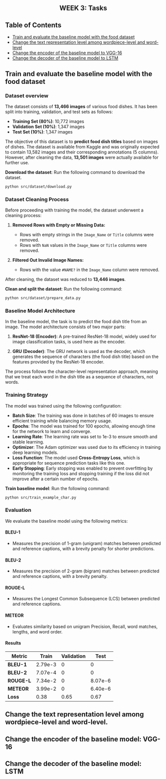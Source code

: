 <h2 align="center">WEEK 3: Tasks</h2>

## Table of Contents

- [Train and evaluate the baseline model with the food dataset](#train-and-evaluate-the-baseline-model-with-the-food-dataset)
- [Change the text representation level among wordpiece-level and word-level](#change-the-text-representation-level-among-wordpiece-level-and-word-level)
- [Change the encoder of the baseline model to VGG-16](#change-the-encoder-of-the-baseline-model-to-vgg-16)
- [Change the decoder of the baseline model to LSTM](#change-the-decoder-of-the-baseline-model-to-lstm)


## Train and evaluate the baseline model with the food dataset

### Dataset overview
The dataset consists of **13,466 images** of various food dishes. It has been split into training, validation, and test sets as follows:

- **Training Set (80%)**: 10,772 images
- **Validation Set (10%)**: 1,347 images
- **Test Set (10%)**: 1,347 images

The objective of this dataset is to **predict food dish titles** based on images of dishes. The dataset is available from Kaggle and was originally expected to contain 13,582 images and their corresponding annotations (5 columns). However, after cleaning the data, **13,501 images** were actually available for further use.

**Download the dataset**: Run the following command to download the dataset.
   ```bash
   python src/dataset/download.py
```
### Dataset Cleaning Process
Before proceeding with training the model, the dataset underwent a cleaning process:

1. **Removed Rows with Empty or Missing Data:**
   - Rows with empty strings in the `Image_Name` or `Title` columns were removed.
   - Rows with `NaN` values in the `Image_Name` or `Title` columns were removed.
   
2. **Filtered Out Invalid Image Names:**
   - Rows with the value `#NAME?` in the `Image_Name` column were removed.

After cleaning, the dataset was reduced to **13,446 images**.

**Clean and split the dataset**: Run the following command:
```bash
python src/dataset/prepare_data.py
```
### Baseline Model Architecture

In the baseline model, the task is to predict the food dish title from an image. The model architecture consists of two major parts:

1. **ResNet-18 (Encoder)**: A pre-trained ResNet-18 model, widely used for image classification tasks, is used here as the encoder. 
   
2. **GRU (Decoder)**: The GRU network is used as the decoder, which generates the sequence of characters (the food dish title) based on the features provided by the ResNet-18 encoder. 

The process follows the character-level representation approach, meaning that we treat each word in the dish title as a sequence of characters, not words. 

### Training Strategy

The model was trained using the following configuration:

- **Batch Size**: The training was done in batches of 60 images to ensure efficient training while balancing memory usage.
- **Epochs**: The model was trained for 100 epochs, allowing enough time for the network to learn and converge.
- **Learning Rate**: The learning rate was set to 1e-3 to ensure smooth and stable learning.
- **Optimizer**: The Adam optimizer was used due to its efficiency in training deep learning models.
- **Loss Function**: The model used **Cross-Entropy Loss**, which is appropriate for sequence prediction tasks like this one.
- **Early Stopping**: Early stopping was enabled to prevent overfitting by monitoring the training loss and stopping training if the loss did not improve after a certain number of epochs.

**Train baseline model**: Run the following command:
```bash
python src/train_example_char.py
```
### Evaluation

We evaluate the baseline model using the following metrics:

#### BLEU-1
- Measures the precision of 1-gram (unigram) matches between predicted and reference captions, with a brevity penalty for shorter predictions.

#### BLEU-2
- Measures the precision of 2-gram (bigram) matches between predicted and reference captions, with a brevity penalty.

#### ROUGE-L
- Measures the Longest Common Subsequence (LCS) between predicted and reference captions.

#### METEOR
- Evaluates similarity based on unigram Precision, Recall, word matches, lengths, and word order.

#### Results

| **Metric**  | **Train**  | **Validation**  | **Test**  |
|-------------|------------|-----------------|-----------|
| **BLEU-1**  | 2.79e-3    | 0               | 0         |
| **BLEU-2**  | 7.07e-4    | 0               | 0         |
| **ROUGE-L** | 7.34e-2    | 0               | 8.07e-6   |
| **METEOR**  | 3.99e-2    | 0               | 6.40e-6   |
| **Loss**    | 0.38       | 0.65            | 0.67      |

## Change the text representation level among wordpiece-level and word-level. 

## Change the encoder of the baseline model: VGG-16

## Change the decoder of the baseline model: LSTM



